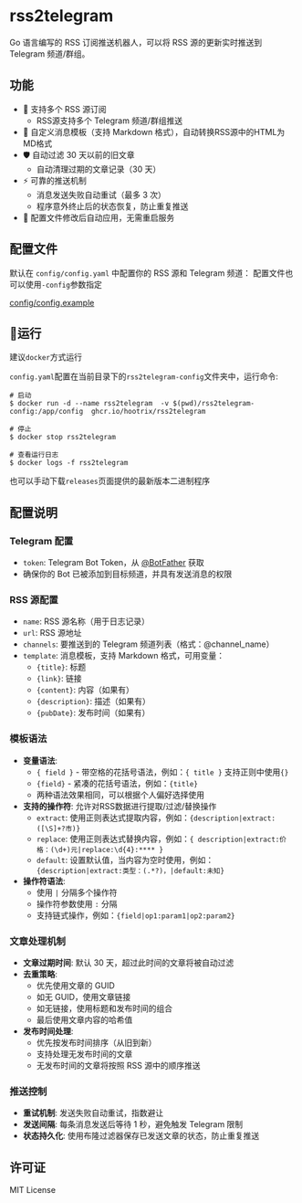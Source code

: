 # rss2telegram

Go 语言编写的 RSS 订阅推送机器人，可以将 RSS 源的更新实时推送到 Telegram 频道/群组。

## 功能

- 🚀 支持多个 RSS 源订阅
  - RSS源支持多个 Telegram 频道/群组推送
- 🎨 自定义消息模板（支持 Markdown 格式），自动转换RSS源中的HTML为MD格式
- 🛡️ 自动过滤 30 天以前的旧文章
  - 自动清理过期的文章记录（30 天）
- ⚡️ 可靠的推送机制
  -  消息发送失败自动重试（最多 3 次）
  -  程序意外终止后的状态恢复，防止重复推送
- 🎉 配置文件修改后自动应用，无需重启服务


## 配置文件
默认在 `config/config.yaml` 中配置你的 RSS 源和 Telegram 频道：
配置文件也可以使用`-config`参数指定

[config/config.example](config/config.yaml.example#L1)


## 🐳运行

建议`docker`方式运行

`config.yaml`配置在当前目录下的`rss2telegram-config`文件夹中，运行命令:
```
# 启动
$ docker run -d --name rss2telegram  -v $(pwd)/rss2telegram-config:/app/config  ghcr.io/hootrix/rss2telegram 

# 停止
$ docker stop rss2telegram

# 查看运行日志
$ docker logs -f rss2telegram

```

也可以手动下载`releases`页面提供的最新版本二进制程序


## 配置说明

### Telegram 配置
- `token`: Telegram Bot Token，从 [@BotFather](https://t.me/BotFather) 获取
- 确保你的 Bot 已被添加到目标频道，并具有发送消息的权限

### RSS 源配置
- `name`: RSS 源名称（用于日志记录）
- `url`: RSS 源地址
- `channels`: 要推送到的 Telegram 频道列表（格式：@channel_name）
- `template`: 消息模板，支持 Markdown 格式，可用变量：
  - `{title}`: 标题
  - `{link}`: 链接
  - `{content}`: 内容（如果有）
  - `{description}`: 描述（如果有）
  - `{pubDate}`: 发布时间（如果有）

### 模板语法
- **变量语法**:
  - `{ field }` - 带空格的花括号语法，例如：`{ title }` 支持正则中使用`{}`
  - `{field}` - 紧凑的花括号语法，例如：`{title}`
  - 两种语法效果相同，可以根据个人偏好选择使用
- **支持的操作符**:
  允许对RSS数据进行提取/过滤/替换操作
  - `extract`: 使用正则表达式提取内容，例如：`{description|extract:([\S]+?市)}`
  - `replace`: 使用正则表达式替换内容，例如：`{ description|extract:价格：(\d+)元|replace:\d{4}:**** }`
  - `default`: 设置默认值，当内容为空时使用，例如：`{description|extract:类型：(.*?)，|default:未知}`
- **操作符语法**:
  - 使用 `|` 分隔多个操作符
  - 操作符参数使用 `:` 分隔
  - 支持链式操作，例如：`{field|op1:param1|op2:param2}`

### 文章处理机制
- **文章过期时间**: 默认 30 天，超过此时间的文章将被自动过滤
- **去重策略**: 
  - 优先使用文章的 GUID
  - 如无 GUID，使用文章链接
  - 如无链接，使用标题和发布时间的组合
  - 最后使用文章内容的哈希值
- **发布时间处理**:
  - 优先按发布时间排序（从旧到新）
  - 支持处理无发布时间的文章
  - 无发布时间的文章将按照 RSS 源中的顺序推送

### 推送控制
- **重试机制**: 发送失败自动重试，指数避让
- **发送间隔**: 每条消息发送后等待 1 秒，避免触发 Telegram 限制
- **状态持久化**: 使用布隆过滤器保存已发送文章的状态，防止重复推送

## 许可证

MIT License
